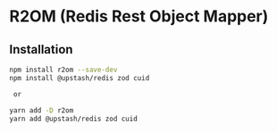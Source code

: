 # R2OM  (Redis Rest Object Mapper)

## Installation

```bash
npm install r2om --save-dev 
npm install @upstash/redis zod cuid

 or

yarn add -D r2om 
yarn add @upstash/redis zod cuid
```

